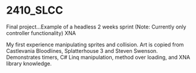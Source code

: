 # 2410_SLCC
Final project...Example of a headless 2 weeks sprint (Note: Currently only controller functionality) XNA


My first experience manipulating sprites and collision. Art is copied from Castlevania Bloodlines, Splatterhouse 3 and Steven Swenson.
Demonstrates timers, C# Linq manipulation, method over loading, and XNA library knowledge.
